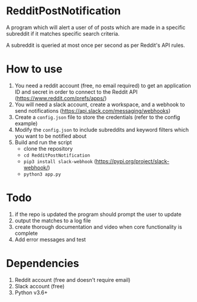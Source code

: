 # RedditPostNotification
A program which will alert a user of of posts which are made in a specific subreddit if it matches specific search criteria.

A subreddit is queried at most once per second as per Reddit's API rules.

# How to use
1. You need a reddit account (free, no email required) to get an application ID and secret in order to connect to the Reddit API (https://www.reddit.com/prefs/apps/)
2. You will need a slack account, create a workspace, and a webhook to send notifications (https://api.slack.com/messaging/webhooks)
3. Create a `config.json` file to store the credentials (refer to the config example)
4. Modify the `config.json` to include subreddits and keyword filters which you want to be notified about
5. Build and run the script
    * clone the repository
    * `cd RedditPostNotification`
    * `pip3 install slack-webhook` (https://pypi.org/project/slack-webhook/)
    * `python3 app.py`

# Todo
1. if the repo is updated the program should prompt the user to update
2. output the matches to a log file
3. create thorough documentation and video when core functionality is complete
4. Add error messages and test

# Dependencies
1. Reddit account (free and doesn't require email)
2. Slack account (free)
3. Python v3.6+
